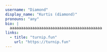 ```yaml
---
username: "Diamond"
display_name: "Kurtis (diamond)"
pronouns: "any"
bio: |
  aaaaaaaaaaaaaaaaaaaaaaaaaaaaaaaaaaaaaaaaa
links:
  - title: "turnip.fun"
    url: "https://turnip.fun"
---
```

